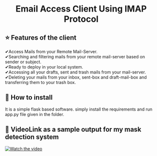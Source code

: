<h1 align="center">Email Access Client Using IMAP Protocol</h1>

## :star: Features of the client

✔Access Mails from your Remote Mail-Server.<br />
✔Searching and filtering mails from your remote mail-server based on sender or subject.<br />
✔Ready to deploy in your local system.<br/>
✔Accessing all your drafts, sent and trash mails from your mail-server.</br>
✔Deleting your mails from your inbox, sent-box and draft-mail-box and transferring them to your trash box.<br/>

## :key: How to install

It is a simple flask based software. simply install the requirements and run app.py file given in the folder.

## :clap: VideoLink as a sample output for my mask detection system

[![Watch the video](https://imgur.com/6G0gbPG.jpg)](https://drive.google.com/file/d/1jKcx7tS5amD0SMrpNnpJ9u2GSCvxtOhS/view?usp=sharing)

